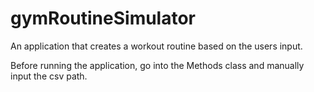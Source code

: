 # gymRoutineSimulator
An application that creates a workout routine based on the users input.

Before running the application, go into the Methods class and manually input the csv path.
